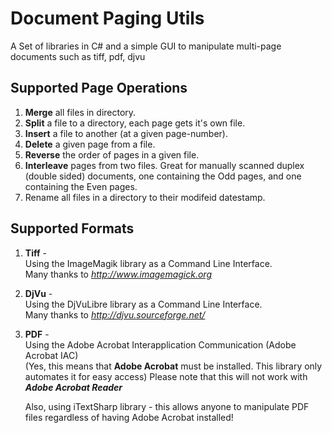 # Document Paging Utils #
A Set of libraries in C# and a simple GUI to manipulate multi-page documents such as tiff, pdf, djvu


## Supported Page Operations ##
1. **Merge** all files in directory.
1. **Split** a file to a directory, each page gets it's own file.
1. **Insert** a file to another (at a given page-number).
1. **Delete** a given page from a file.
1. **Reverse** the order of pages in a given file.
1. **Interleave** pages from two files. Great for manually scanned duplex (double sided) documents, one containing the Odd pages, and one containing the Even pages.
1. Rename all files in a directory to their modifeid datestamp.

## Supported Formats ##
1. **Tiff** - <br />
    Using the ImageMagik library as a Command Line Interface. <br />
    Many thanks to _http://www.imagemagick.org_

1. **DjVu** - <br />
    Using the DjVuLibre library as a Command Line Interface. <br />
    Many thanks to _http://djvu.sourceforge.net/_

1. **PDF** - <br />
    Using the Adobe Acrobat Interapplication Communication (Adobe Acrobat IAC) <br />
    (Yes, this means that **Adobe Acrobat** must be installed. This library only automates it for easy access)
    Please note that this will not work with _**Adobe Acrobat Reader**_

    Also, using iTextSharp library - this allows anyone to manipulate PDF files regardless of having Adobe Acrobat installed!
